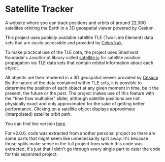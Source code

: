 # Satellite Tracker

A website where you can track positions and orbits of around 22,000 satellites orbiting the Earth in a 3D geospatial viewer powered by Cesium.

This project uses publicly available satellite TLE (Two-Line Element) data sets that are easily accessible and provided by [CelesTrak](https://celestrak.com/NORAD/elements/).

To make practical use of the TLE data, the project uses Shashwat Kandadai's JavaScript library called [satellite.js](https://github.com/shashwatak/satellite-js) for satellite position propagation via TLE data sets that contain orbital information about each object.

All objects are then rendered in a 3D geospatial viewer provided by [Cesium](https://cesium.com). By the nature of the data contained within TLE sets, it is possible to determine the position of each object at any given moment in time, be it the present, the future or the past. The project makes use of this feature with the "time flow multiplier" slider, although satellite positions are not physically exact and only approximated for the sake of getting better performance. Clicking on a satellite object displays approximate (interpolated) satellite orbit path.

You can find live version [here](https://satellites-itsmedmd.vercel.app).

For v2.0.0, code was extracted from another personal project so there are some parts that might seem like unnecessarily split away. It's because those splits make sense in the full project from which this code was extracted, it's just that I didn't go through every single part to cater the code for this separated project.
